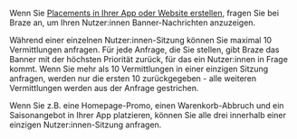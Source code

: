 Wenn Sie [Placements in Ihrer App oder Website erstellen]({{site.baseurl}}/developer_guide/banners/creating_placements/#requestBannersRefresh), fragen Sie bei Braze an, um Ihren Nutzer:innen Banner-Nachrichten anzuzeigen.

Während einer einzelnen Nutzer:innen-Sitzung können Sie maximal 10 Vermittlungen anfragen. Für jede Anfrage, die Sie stellen, gibt Braze das Banner mit der höchsten Priorität zurück, für das ein Nutzer:innen in Frage kommt. Wenn Sie mehr als 10 Vermittlungen in einer einzigen Sitzung anfragen, werden nur die ersten 10 zurückgegeben - alle weiteren Vermittlungen werden aus der Anfrage gestrichen.

Wenn Sie z.B. eine Homepage-Promo, einen Warenkorb-Abbruch und ein Saisonangebot in Ihrer App platzieren, können Sie alle drei innerhalb einer einzigen Nutzer:innen-Sitzung anfragen.
